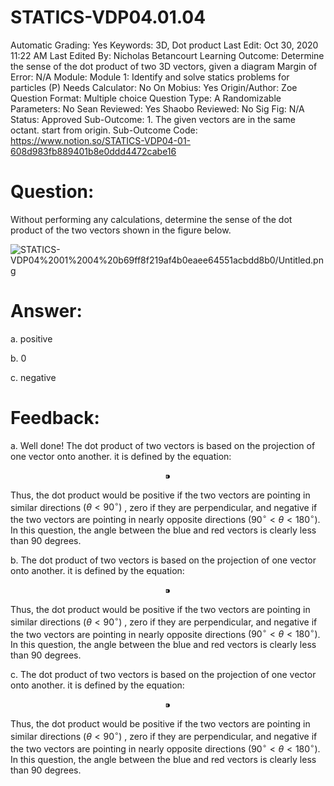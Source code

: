 # STATICS-VDP04.01.04

Automatic Grading: Yes
Keywords: 3D, Dot product
Last Edit: Oct 30, 2020 11:22 AM
Last Edited By: Nicholas Betancourt
Learning Outcome: Determine the sense of the dot product of two 3D vectors, given a diagram
Margin of Error: N/A
Module: Module 1: Identify and solve statics problems for particles (P)
Needs Calculator: No
On Mobius: Yes
Origin/Author: Zoe
Question Format: Multiple choice
Question Type: A
Randomizable Parameters: No
Sean Reviewed: Yes
Shaobo Reviewed: No
Sig Fig: N/A
Status: Approved
Sub-Outcome: 1. The given vectors are in the same octant. start from origin.
Sub-Outcome Code: https://www.notion.so/STATICS-VDP04-01-608d983fb889401b8e0ddd4472cabe16

# Question:

Without performing any calculations, determine the sense of the dot product of the two vectors shown in the figure below.

![STATICS-VDP04%2001%2004%20b69ff8f219af4b0eaee64551acbdd8b0/Untitled.png](STATICS-VDP04%2001%2004%20b69ff8f219af4b0eaee64551acbdd8b0/Untitled.png)

# Answer:

a. positive

b. 0

c. negative

# Feedback:

a. Well done! The dot product of two vectors is based on the projection of one vector onto another. it is defined by the equation:

$$⁍$$

Thus, the dot product would be positive if the two vectors are pointing in similar directions $(\theta<90^\circ)$ , zero if they are perpendicular, and negative if the two vectors are pointing in nearly opposite directions $(90^\circ\lt\theta<180^\circ)$. In this question, the angle between the blue and red vectors is clearly less than 90 degrees. 

b. The dot product of two vectors is based on the projection of one vector onto another. it is defined by the equation:

$$⁍$$

Thus, the dot product would be positive if the two vectors are pointing in similar directions $(\theta<90^\circ)$ , zero if they are perpendicular, and negative if the two vectors are pointing in nearly opposite directions $(90^\circ\lt\theta<180^\circ)$. In this question, the angle between the blue and red vectors is clearly less than 90 degrees. 

c. The dot product of two vectors is based on the projection of one vector onto another. it is defined by the equation:

$$⁍$$

Thus, the dot product would be positive if the two vectors are pointing in similar directions $(\theta<90^\circ)$ , zero if they are perpendicular, and negative if the two vectors are pointing in nearly opposite directions $(90^\circ\lt\theta<180^\circ)$. In this question, the angle between the blue and red vectors is clearly less than 90 degrees.